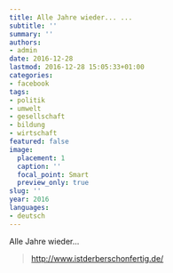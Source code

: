 ```yaml
---
title: Alle Jahre wieder... ...
subtitle: ''
summary: ''
authors:
- admin
date: 2016-12-28
lastmod: 2016-12-28 15:05:33+01:00
categories:
- facebook
tags:
- politik
- umwelt
- gesellschaft
- bildung
- wirtschaft
featured: false
image:
  placement: 1
  caption: ''
  focal_point: Smart
  preview_only: true
slug: ''
year: 2016
languages:
- deutsch
---
```


Alle Jahre wieder...
> http://www.istderberschonfertig.de/
